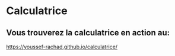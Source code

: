 # Calculatrice

## Vous trouverez la calculatrice en action au:
https://youssef-rachad.github.io/calculatrice/
